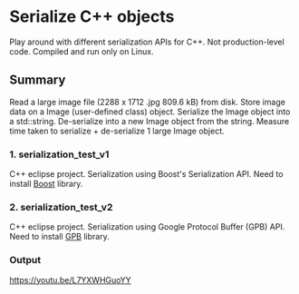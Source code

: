 # Serialize C++ objects

Play around with different serialization APIs for C++. Not production-level code. Compiled and run only on Linux.

## Summary
Read a large image file (2288 x 1712 .jpg 809.6 kB) from disk. Store image data on a Image (user-defined class) object. Serialize the Image object into a std::string. De-serialize into a new Image object from the string. Measure time taken to serialize + de-serialize 1 large Image object.

### 1. serialization_test_v1
C++ eclipse project. Serialization using Boost's Serialization API. Need to install [Boost](http://www.boost.org/) library.

### 2. serialization_test_v2
C++ eclipse project. Serialization using Google Protocol Buffer (GPB) API. Need to install [GPB](https://developers.google.com/protocol-buffers/) library.

### Output
https://youtu.be/L7YXWHGuoYY
